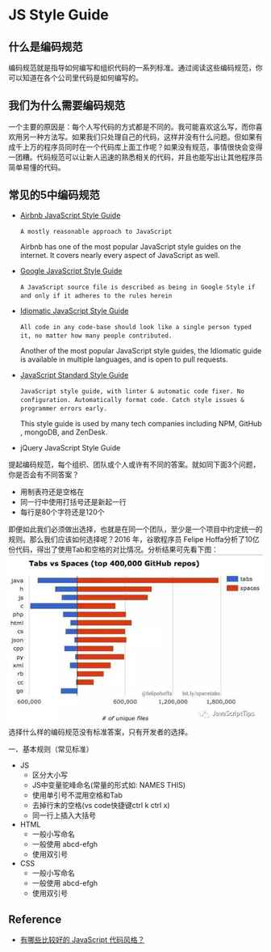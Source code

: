 # JS Style Guide

## 什么是编码规范

编码规范就是指导如何编写和组织代码的一系列标准。通过阅读这些编码规范，你可以知道在各个公司里代码是如何编写的。

## 我们为什么需要编码规范

一个主要的原因是：每个人写代码的方式都是不同的。我可能喜欢这么写，而你喜欢用另一种方法写。如果我们只处理自己的代码，这样并没有什么问题。但如果有成千上万的程序员同时在一个代码库上面工作呢？如果没有规范，事情很快会变得一团糟。代码规范可以让新人迅速的熟悉相关的代码，并且也能写出让其他程序员简单易懂的代码。

## 常见的5中编码规范

- [Airbnb JavaScript Style Guide](https://github.com/airbnb/javascript)

  `A mostly reasonable approach to JavaScript`

  Airbnb has one of the most popular JavaScript style guides on the internet. It covers nearly every aspect of JavaScript as well.

- [Google JavaScript Style Guide](https://google.github.io/styleguide/jsguide.html)

  `A JavaScript source file is described as being in Google Style if and only if it adheres to the rules herein`

- [Idiomatic JavaScript Style Guide](https://github.com/rwaldron/idiomatic.js/)

  `All code in any code-base should look like a single person typed it, no matter how many people contributed.`

  Another of the most popular JavaScript style guides, the Idiomatic guide is available in multiple languages, and is open to pull requests.

- [JavaScript Standard Style Guide](https://github.com/standard/standard)

  `JavaScript style guide, with linter & automatic code fixer. No configuration. Automatically format code. Catch style issues & programmer errors early.`

  This style guide is used by many tech companies including NPM, GitHub , mongoDB, and ZenDesk.

- jQuery JavaScript Style Guide

提起编码规范，每个组织、团队或个人或许有不同的答案。就如同下面3个问题，你是否会有不同答案？

- 用制表符还是空格在
- 同一行中使用打括号还是新起一行
- 每行是80个字符还是120个

即便如此我们必须做出选择，也就是在同一个团队，至少是一个项目中约定统一的规则。那么我们应该如何选择呢？2016 年，谷歌程序员 Felipe Hoffa分析了10亿份代码，得出了使用Tab和空格的对比情况。分析结果可先看下图：
![tabs vs spaces](images/tabs_vs_spaces.jpg)
选择什么样的编码规范没有标准答案，只有开发者的选择。

一、基本规则（常见标准）

- JS
  - 区分大小写
  - JS中变量驼峰命名(常量的形式如: NAMES THIS)
  - 使用单引号不混用空格和Tab
  - 去掉行末的空格(vs code快捷键ctrl k ctrl x)
  - 同一行上插入大括号
- HTML
  - 一般小写命名
  - 一般使用 abcd-efgh
  - 使用双引号
- CSS
  - 一般小写命名
  - 一般使用 abcd-efgh
  - 使用双引号

## Reference

- [有哪些比较好的 JavaScript 代码风格？](https://www.zhihu.com/question/19738255/answer/333207243)
